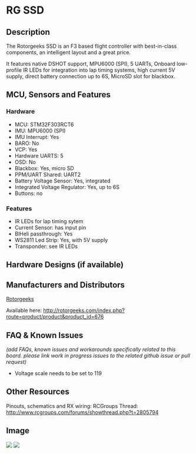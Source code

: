 # RG SSD

## Description

The Rotorgeeks SSD is an F3 based flight controller with best-in-class components, an intelligent layout and a great price.  

It features native DSHOT support, MPU6000 (SPI), 5 UARTs, Onboard low-profile IR LEDs for integration into lap timing systems, high current 5V supply, direct battery connection up to 6S, MicroSD slot for blackbox.

## MCU, Sensors and Features

### Hardware

  - MCU: STM32F303RCT6
  - IMU: MPU6000 (SPI)
  - IMU Interrupt: Yes
  - BARO: No
  - VCP: Yes
  - Hardware UARTS: 5
  - OSD: No
  - Blackbox: Yes, micro SD
  - PPM/UART Shared: UART2
  - Battery Voltage Sensor: Yes, integrated
  - Integrated Voltage Regulator: Yes, up to 6S
  - Buttons: no

### Features
  - IR LEDs for lap timing sytem
  - Current Sensor: has input pin
  - BlHeli passthrough: Yes
  - WS2811 Led Strip: Yes, with 5V supply
  - Transponder: see IR LEDs

## Hardware Designs (if available)

## Manufacturers and Distributors

[Rotorgeeks](http://rotorgeeks.com)

Available here: http://rotorgeeks.com/index.php?route=product/product&product_id=676

## FAQ & Known Issues
_(add FAQs, known issues and workarounds specifically related to this board. please link work in progress issues to the related github issue or pull request)_
  - Voltage scale needs to be set to 119

## Other Resources

Pinouts, schematics and RX wiring: 
RCGroups Thread: http://www.rcgroups.com/forums/showthread.php?t=2805794

## Image

![](http://rotorgeeks.com/image/cache/data/electronics/FC/RG-SSD-top.800-800x600.jpg)
![](http://rotorgeeks.com/image/cache/data/electronics/FC/RG-SSD-bottom.800-800x600.jpg)